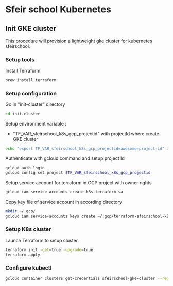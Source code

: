 # Sfeir school Kubernetes 

## Init GKE cluster 

This procedure will provision a lightweight gke cluster for kubernetes sfeirschool.

### Setup tools
 
Install Terraform

```bash
brew install terraform
```

### Setup configuration

Go in "init-cluster" directory

```bash
cd init-cluster
```

Setup environment variable : 
* "TF_VAR_sfeirschool_k8s_gcp_projectid" with projectId where create GKE cluster

```bash
echo "export TF_VAR_sfeirschool_k8s_gcp_projectid=awesome-project-id" >> ~/.zshrc
```

Authenticate with gcloud command and setup project Id

```bash
gcloud auth login
gcloud config set project $TF_VAR_sfeirschool_k8s_gcp_projectid
```

Setup service account for terraform in GCP project with owner rights

```bash
gcloud iam service-accounts create k8s-terraform-sa
```

Copy key file of service account in according directory

```bash
mkdir ~/.gcp/
gcloud iam service-accounts keys create ~/.gcp/terraform-sfeirschool-k8s.json --iam-account=k8s-terraform-sa@${TF_VAR_sfeirschool_k8s_gcp_projectid}.iam.gserviceaccount.com
```

### Setup K8s cluster

Launch Terraform to setup cluster.

```bash
terraform init -get=true -upgrade=true
terraform apply
```

### Configure kubectl 

```bash
gcloud container clusters get-credentials sfeirschool-gke-cluster --region=europe-west3
```

